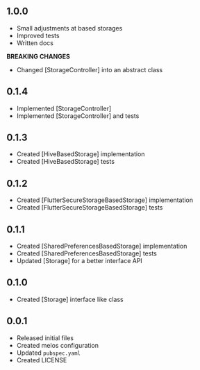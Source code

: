 ## 1.0.0
- Small adjustments at based storages
- Improved tests
- Written docs

**BREAKING CHANGES**
- Changed [StorageController] into an abstract class

## 0.1.4
- Implemented [StorageController]
- Implemented [StorageController] and tests

## 0.1.3
- Created [HiveBasedStorage] implementation
- Created [HiveBasedStorage] tests

## 0.1.2
- Created [FlutterSecureStorageBasedStorage] implementation
- Created [FlutterSecureStorageBasedStorage] tests

## 0.1.1
- Created [SharedPreferencesBasedStorage] implementation
- Created [SharedPreferencesBasedStorage] tests
- Updated [Storage] for a better interface API

## 0.1.0
- Created [Storage] interface like class

## 0.0.1
- Released initial files
- Created melos configuration
- Updated `pubspec.yaml`
- Created LICENSE

